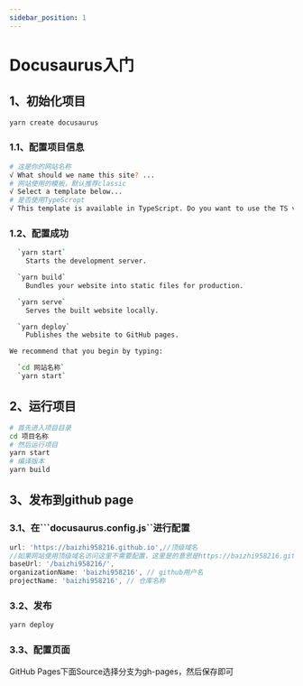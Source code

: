 ```yaml
---
sidebar_position: 1
---
```


# Docusaurus入门

## 1、初始化项目
```bash
yarn create docusaurus
```  
### 1.1、配置项目信息
```bash
# 这是你的网站名称
√ What should we name this site? ... 
# 网站使用的模板，默认推荐classic
√ Select a template below... 
# 是否使用TypeScropt
√ This template is available in TypeScript. Do you want to use the TS variant? ... 
```

### 1.2、配置成功
```bash
  `yarn start`
    Starts the development server.

  `yarn build`
    Bundles your website into static files for production.

  `yarn serve`
    Serves the built website locally.

  `yarn deploy`
    Publishes the website to GitHub pages.

We recommend that you begin by typing:

  `cd 网站名称`
  `yarn start`

```  

## 2、运行项目
```bash
# 首先进入项目目录
cd 项目名称
# 然后运行项目
yarn start
# 编译版本
yarn build
``` 

## 3、发布到github page
### 3.1、在```docusaurus.config.js``进行配置
```javascript
url: 'https://baizhi958216.github.io',//顶级域名
//如果网站使用顶级域名访问这里不需要配置，这里是的意思是https://baizhi958216.github.io/baizhi958216
baseUrl: '/baizhi958216/',
organizationName: 'baizhi958216', // github用户名
projectName: 'baizhi958216', // 仓库名称
```

### 3.2、发布
```bash
yarn deploy
```

### 3.3、配置页面
GitHub Pages下面Source选择分支为gh-pages，然后保存即可